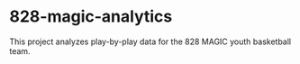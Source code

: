 # 828-magic-analytics
This project analyzes play-by-play data for the 828 MAGIC youth basketball team.
